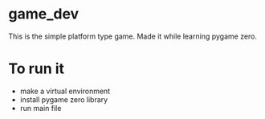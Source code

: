 # game_dev

This is the simple platform type game. Made it while learning pygame zero.

# To run it
- make a virtual environment
- install pygame zero library
- run main file